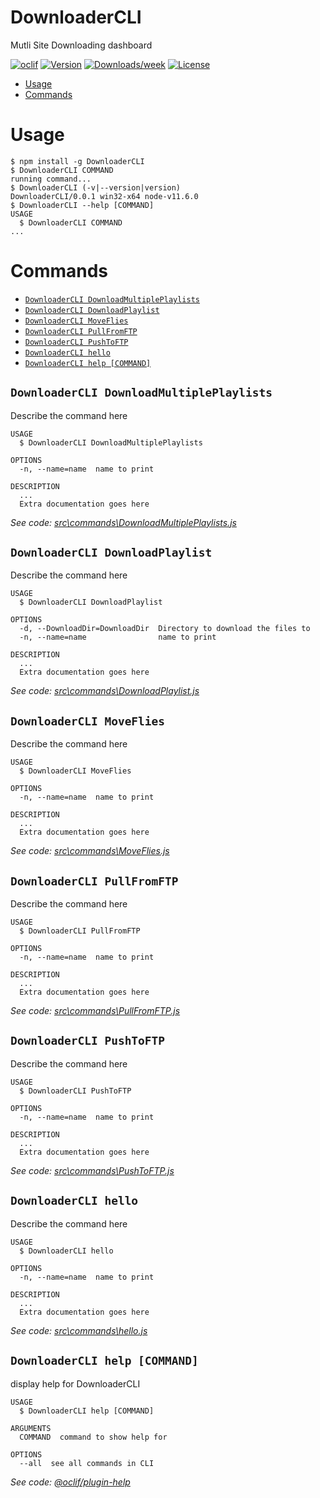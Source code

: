 DownloaderCLI
=============

Mutli Site Downloading dashboard

[![oclif](https://img.shields.io/badge/cli-oclif-brightgreen.svg)](https://oclif.io)
[![Version](https://img.shields.io/npm/v/DownloaderCLI.svg)](https://npmjs.org/package/DownloaderCLI)
[![Downloads/week](https://img.shields.io/npm/dw/DownloaderCLI.svg)](https://npmjs.org/package/DownloaderCLI)
[![License](https://img.shields.io/npm/l/DownloaderCLI.svg)](https://github.com/Test02/DownloaderCLI/blob/master/package.json)

<!-- toc -->
* [Usage](#usage)
* [Commands](#commands)
<!-- tocstop -->
# Usage
<!-- usage -->
```sh-session
$ npm install -g DownloaderCLI
$ DownloaderCLI COMMAND
running command...
$ DownloaderCLI (-v|--version|version)
DownloaderCLI/0.0.1 win32-x64 node-v11.6.0
$ DownloaderCLI --help [COMMAND]
USAGE
  $ DownloaderCLI COMMAND
...
```
<!-- usagestop -->
# Commands
<!-- commands -->
* [`DownloaderCLI DownloadMultiplePlaylists`](#downloadercli-downloadmultipleplaylists)
* [`DownloaderCLI DownloadPlaylist`](#downloadercli-downloadplaylist)
* [`DownloaderCLI MoveFlies`](#downloadercli-moveflies)
* [`DownloaderCLI PullFromFTP`](#downloadercli-pullfromftp)
* [`DownloaderCLI PushToFTP`](#downloadercli-pushtoftp)
* [`DownloaderCLI hello`](#downloadercli-hello)
* [`DownloaderCLI help [COMMAND]`](#downloadercli-help-command)

## `DownloaderCLI DownloadMultiplePlaylists`

Describe the command here

```
USAGE
  $ DownloaderCLI DownloadMultiplePlaylists

OPTIONS
  -n, --name=name  name to print

DESCRIPTION
  ...
  Extra documentation goes here
```

_See code: [src\commands\DownloadMultiplePlaylists.js](https://github.com/Test02/DownloaderCLI/blob/v0.0.1/src\commands\DownloadMultiplePlaylists.js)_

## `DownloaderCLI DownloadPlaylist`

Describe the command here

```
USAGE
  $ DownloaderCLI DownloadPlaylist

OPTIONS
  -d, --DownloadDir=DownloadDir  Directory to download the files to
  -n, --name=name                name to print

DESCRIPTION
  ...
  Extra documentation goes here
```

_See code: [src\commands\DownloadPlaylist.js](https://github.com/Test02/DownloaderCLI/blob/v0.0.1/src\commands\DownloadPlaylist.js)_

## `DownloaderCLI MoveFlies`

Describe the command here

```
USAGE
  $ DownloaderCLI MoveFlies

OPTIONS
  -n, --name=name  name to print

DESCRIPTION
  ...
  Extra documentation goes here
```

_See code: [src\commands\MoveFlies.js](https://github.com/Test02/DownloaderCLI/blob/v0.0.1/src\commands\MoveFlies.js)_

## `DownloaderCLI PullFromFTP`

Describe the command here

```
USAGE
  $ DownloaderCLI PullFromFTP

OPTIONS
  -n, --name=name  name to print

DESCRIPTION
  ...
  Extra documentation goes here
```

_See code: [src\commands\PullFromFTP.js](https://github.com/Test02/DownloaderCLI/blob/v0.0.1/src\commands\PullFromFTP.js)_

## `DownloaderCLI PushToFTP`

Describe the command here

```
USAGE
  $ DownloaderCLI PushToFTP

OPTIONS
  -n, --name=name  name to print

DESCRIPTION
  ...
  Extra documentation goes here
```

_See code: [src\commands\PushToFTP.js](https://github.com/Test02/DownloaderCLI/blob/v0.0.1/src\commands\PushToFTP.js)_

## `DownloaderCLI hello`

Describe the command here

```
USAGE
  $ DownloaderCLI hello

OPTIONS
  -n, --name=name  name to print

DESCRIPTION
  ...
  Extra documentation goes here
```

_See code: [src\commands\hello.js](https://github.com/Test02/DownloaderCLI/blob/v0.0.1/src\commands\hello.js)_

## `DownloaderCLI help [COMMAND]`

display help for DownloaderCLI

```
USAGE
  $ DownloaderCLI help [COMMAND]

ARGUMENTS
  COMMAND  command to show help for

OPTIONS
  --all  see all commands in CLI
```

_See code: [@oclif/plugin-help](https://github.com/oclif/plugin-help/blob/v2.1.6/src\commands\help.ts)_
<!-- commandsstop -->
